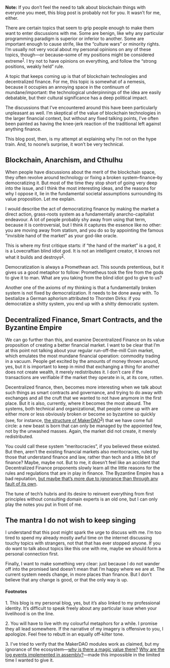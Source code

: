 **Note:** If you don’t feel the need to talk about blockchain things with
everyone you meet, this blog post is probably not for you. It wasn’t for me,
either.

There are certain topics that seem to grip people enough to make them want to
enter discussions with me. Some are benign, like why any particular programming
paradigm is superior or inferior to another. Some are important enough to cause
strife, like the “culture wars” or minority rights. I’m usually not very vocal
about my personal opinions on any of these topics, though—or because–some of my
positions might be considered extreme<sup><a href="#1">1</a></sup>. I try not
to have opinions on everything, and follow the “strong positions, weakly held”
rule.

A topic that keeps coming up is that of blockchain technologies and
decentralized finance. For me, this topic is somewhat of a nemesis, because it
occupies an annoying space in the continuum of mundane/important: the
technological underpinnings of the idea are easily debatable, but their
cultural significance has a deep political impact.

The discussions that I’ve encountered around this have been particularly
unpleasant as well. I’m skeptical of the value of blockchain technologies in
the larger financial context, but without any fixed talking points, I’ve often
been painted as having the knee-jerk reaction of the traditional left against
anything finance.

This blog post, then, is my attempt at explaining why I’m not on the hype
train. And, to noone’s surprise, it won’t be very technical.

## Blockchain, Anarchism, and Cthulhu

When people have discussions about the merit of the blockchain space, they
often revolve around technology or fixing a broken system–finance–by
democratizing it. But most of the time they stop short of going very deep into
the issue, and I think the most interesting ideas, and the reasons for why I
oppose it, lie in the fundamental societal assumptions surrounding its value
proposition. Let me explain.

I would describe the act of democratizing finance by making the market a direct
action, grass-roots system as a fundamentally anarcho-capitalist endeavour. A
lot of people probably shy away from using that term, because it is
controversial, but I think it captures the essence like no other: you are moving
away from statism, and you do so by appointing the famous “invisible hand of the
market” as your god-like oracle.

This is where my first critique starts: if “the hand of the market” is a god, it
is a Lovecraftian blind idiot god. It is not an intelligent creator, it knows
not what it builds and destroys<sup><a href="#2">2</a></sup>.

Democratization is always a Promethean act. This sounds pretentious, but it
gives us a good metaphor to follow: Prometheus took the fire from the gods to
give it to man. What are you taking from the blind idiot god to give to us?

Another one of the axioms of my thinking is that a fundamentally broken system
is not fixed by democratization. It needs to be done away with. To bestialize
a German aphorism attributed to Thorsten Dirks: if you democratize a shitty
system, you end up with a shitty democratic system.

## Decentralized Finance, Smart Contracts, and the Byzantine Empire

We can go further than this, and examine Decentralized Finance on its value
proposition of creating a better financial market. I want to be clear that I’m
at this point not talking about your regular run-off-the-mill Coin market, which
emulates the most mundane financial operation: commodity trading in a vacuum.
People get excited by the amounts of money thrown around, yes, but it is
important to keep in mind that exchanging a thing for another does not create
wealth, it merely redistributes it. I don’t care if the transactions are
verifiable if the market they operate in is, at its core, rotten.

Decentralized finance, then, becomes more interesting when we talk about such
things as smart contracts and governance, and trying to do away with exchanges
and all the cruft that we wanted to not have anymore in the first place. But it
is also, currently, where it becomes the most absurd. The systems, both
technical and organizational, that people come up with are either more or less
obviously broken or become so byzantine so quickly (see, for instance, [the
structure of
MakerDAO](https://docs.makerdao.com/#the-maker-protocol-smart-contract-modules-system)<sup><a href="#3">3</a></sup>)
that we have come full circle: a new beast is born that can only be managed by the
appointed few, not by the unwashed masses. Again, the market did not create, it
merely redistributed.

You could call these system “meritocracies”, if you believed these existed. But
then, aren’t the existing financial markets also meritocracies, ruled by those
that understand finance and law, rather than tech and a little bit of finance?
Maybe, maybe not. But to me, it doesn’t feel like an accident that
Decentralized Finance proponents slowly learn all the little reasons for the
rules and regulations that are in play in finance. The Byzantine Empire has a
bad reputation, [but maybe that’s more due to ignorance than through any fault
of its own](https://aleteia.org/2018/11/13/why-are-complex-things-called-byzantine/).

The tune of tech’s hubris and its desire to reinvent everything from first
principles without consulting domain experts is an old one, but I can only play
the notes you put in front of me.

## The mantra I do not wish to keep singing

I understand that this post might spark the urge to discuss with me. I’m too
tired to spend my already mostly awful time on the internet discussing touchy
topics with strangers, not that that has ever stopped anyone. If you do want to
talk about topics like this one with me, maybe we should form a personal
connection first.

Finally, I want to make something very clear: just because I do not wander off
into the promised land doesn’t mean that I’m happy where we are at. The current
system needs change, in more places than finance. But I don’t believe that any
change is good, or that the only way is up.

#### Footnotes

<span id="1">1.</span> This blog is my personal blog, yes, but it’s also linked
                       to my professional identity. It’s difficult to speak
                       freely about any particular issue when your livelihood
                       is on the line.

<span id="2">2.</span> You will have to live with my colourful metaphors for a
                       while. I promise they all lead somewhere. If the
                       narrative of my imagery is offensive to you, I
                       apologize. Feel free to rebutt in an equally off-kilter
                       tone.

<span id="3">3.</span> I’ve tried to verify that the MakerDAO modules work as
claimed, but my ignorance of the ecosystem—[why is there a magic value
there?](https://github.com/dapphub/ds-chief/blob/master/src/chief.sol#L96)
[Why are the log events implemented in assembly?](https://github.com/makerdao/median/blob/master/src/median.sol#L29-L45)—made
this impossible in the limited time I wanted to give it.
